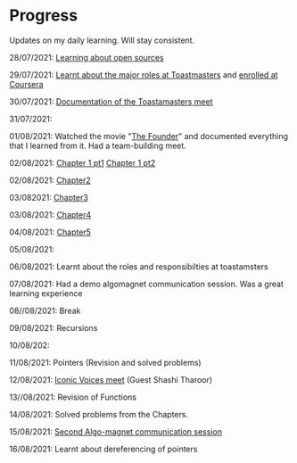 # Progress
Updates on my daily learning.
Will stay consistent.

28/07/2021: [Learning about open sources](https://github.com/Anjura/OpenSources)

29/07/2021: [Learnt about the major roles at Toastmasters](https://franticallyspeaking.com/toastmasters-executive-committee-roles-and-responsibilities/) and [enrolled at Coursera](https://www.coursera.org/learn/learning-how-to-learn?)

30/07/2021: [Documentation of the Toastamasters meet](https://github.com/Anjura/ToastmastersMeet)

31/07/2021:

01/08/2021: Watched the movie "[The Founder](https://www.youtube.com/watch?v=fZhjv058j6o)" and documented everything that I learned from it. Had a team-building meet. 

02/08/2021: [Chapter 1 pt1](https://github.com/cleanhand/phase-1-Anjura/blob/main/Let%20Us%20C/Chapter1pt1.md) 
              [Chapter 1 pt2](https://github.com/cleanhand/phase-1-Anjura/blob/main/Let%20Us%20C/Chapter1pt2.md)   
            
02/08/2021: [Chapter2](https://github.com/cleanhand/phase-1-Anjura/blob/main/Let%20Us%20C/Chapter2.md)

03/082021:  [Chapter3](https://github.com/cleanhand/phase-1-Anjura/blob/main/Let%20Us%20C/Chapter3.md)

03/08/2021: [Chapter4](https://github.com/cleanhand/phase-1-Anjura/blob/main/Let%20Us%20C/Chapter4.md)

04/08/2021: [Chapter5](https://github.com/cleanhand/phase-1-Anjura/blob/main/Let%20Us%20C/Chapter5.md)

05/08/2021: 

06/08/2021: Learnt about the roles and responsibilties at toastamsters

07/08/2021: Had a demo algomagnet communication session. Was a great learning experience

08//08/2021: Break

09/08/2021: Recursions

10/08/202: 

11/08/2021: Pointers (Revision and solved problems)

12/08/2021: [Iconic Voices meet](https://github.com/cleanhand/phase-1-Anjura/blob/main/Iconic%20voices%20meet.md) (Guest Shashi Tharoor)

13//08/2021: Revision of Functions

14/08/2021: Solved problems from the Chapters.

15/08/2021: [Second Algo-magnet communication session](https://github.com/cleanhand/phase-1-Anjura/blob/main/Second%20AlgoMagnet%20Communication%20session.md)

16/08/2021: Learnt about dereferencing of pointers


